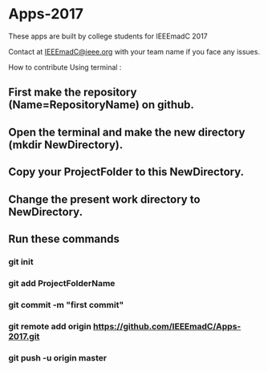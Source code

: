 # Apps-2017
These apps are built by college students for IEEEmadC 2017

Contact at IEEEmadC@ieee.org with your team name if you face any issues.

How to contribute Using terminal :

## First make the repository (Name=RepositoryName) on github.
## Open the terminal and make the new directory (mkdir NewDirectory).
## Copy your ProjectFolder to this NewDirectory.
## Change the present work directory to NewDirectory.
## Run these commands
### git init
### git add ProjectFolderName
### git commit -m "first commit"
### git remote add origin https://github.com/IEEEmadC/Apps-2017.git
### git push -u origin master
